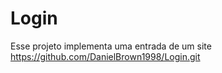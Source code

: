 # Login
 Esse projeto implementa uma entrada de um site
 https://github.com/DanielBrown1998/Login.git
